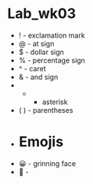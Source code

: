 # Lab_wk03
* ! - exclamation mark
* @ - at sign
* $ - dollar sign
* % - percentage sign
* ^ - caret
* & - and sign
* * - asterisk
* ( ) - parentheses
* # Emojis
* 😀 - grinning face
* 🤣 - 
